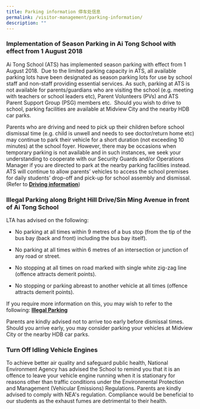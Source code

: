 ```yaml
---
title: Parking information 停车处信息
permalink: /visitor-management/parking-information/
description: ""
---
```

### Implementation of Season Parking in Ai Tong School with effect from 1 August 2018

Ai Tong School (ATS) has implemented season parking with effect from 1 August 2018.  Due to the limited parking capacity in ATS, all available parking lots have been designated as season parking lots for use by school staff and non-staff providing essential services. As such, parking at ATS is not available for parents/guardians who are visiting the school (e.g. meeting with teachers or school leaders etc), Parent Volunteers (PVs) and ATS Parent Support Group (PSG) members etc.  Should you wish to drive to school, parking facilities are available at Midview City and the nearby HDB car parks.  
  
Parents who are driving and need to pick up their children before school dismissal time (e.g. child is unwell and needs to see doctor/return home etc) may continue to park their vehicle for a short duration (not exceeding 10 minutes) at the school foyer. However, there may be occasions when temporary parking is not available and in such instances, we seek your understanding to cooperate with our Security Guards and/or Operations Manager if you are directed to park at the nearby parking facilities instead.  
ATS will continue to allow parents’ vehicles to access the school premises for daily students’ drop-off and pick-up for school assembly and dismissal.  (Refer to **[Driving information](/visitor-management/driving-information/)**)

  

### Illegal Parking along Bright Hill Drive/Sin Ming Avenue in front of Ai Tong School

LTA has advised on the following: 

*   No parking at all times within 9 metres of a bus stop (from the tip of the bus bay (back and front) including the bus bay itself).  
    
*   No parking at all times within 6 metres of an intersection or junction of any road or street.  
    
*   No stopping at all times on road marked with single white zig-zag line (offence attracts demerit points).  
    
*   No stopping or parking abreast to another vehicle at all times (offence attracts demerit points).

If you require more information on this, you may wish to refer to the following: **[Illegal Parking](https://www.onemotoring.com.sg/content/onemotoring/en/lta_information_guidelines/modifications_and_vehoffences/vehicle_related_offences/illegal_parking.html)**  

Parents are kindly advised not to arrive too early before dismissal times. Should you arrive early, you may consider parking your vehicles at Midview City or the nearby HDB car parks.  

  

### Turn Off Idling Vehicle Engines

To achieve better air quality and safeguard public health, National Environment Agency has advised the School to remind you that it is an offence to leave your vehicle engine running when it is stationary for reasons other than traffic conditions under the Environmental Protection and Management (Vehicular Emissions) Regulations. Parents are kindly advised to comply with NEA's regulation. Compliance would be beneficial to our students as the exhaust fumes are detrimental to their health.